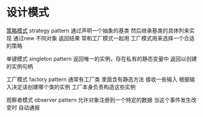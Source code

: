 # 设计模式


[策略模式](https://github.com/sunkejl/php_programming/blob/master/StrategyPattern.php) strategy pattern
通过声明一个抽象的基类 然后继承基类的具体列来实现
通过new 不同对象 返回结果
常和工厂模式一起用  工厂模式用来选择一个合适的策略
 
单键模式 singleton pattern
返回唯一的实例，存在私有的静态变量中 返回以创建的实例句柄

工厂模式 factory pattern
通常有工厂类 里面含有静态方法 接收一些输入 根据输入决定该创建哪个类的实例
工厂本身负责构造这些实例 

观察者模式 observer pattern
允许对象注册到一个特定的数据 当这个事件发生改变时 自动通报



